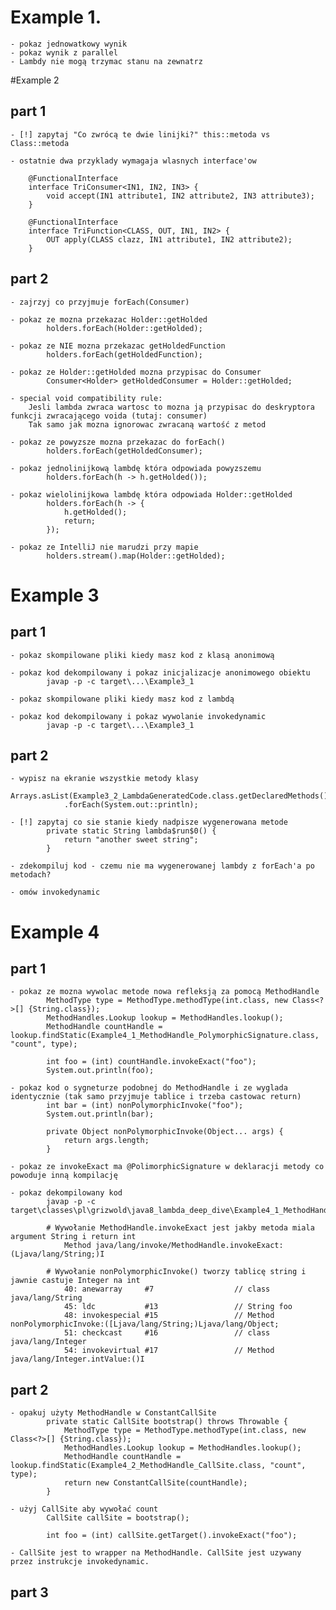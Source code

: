 # Example 1.

	- pokaz jednowatkowy wynik
	- pokaz wynik z parallel
	- Lambdy nie mogą trzymac stanu na zewnatrz

#Example 2

## part 1

	- [!] zapytaj "Co zwrócą te dwie linijki?" this::metoda vs Class::metoda
	
	- ostatnie dwa przyklady wymagaja wlasnych interface'ow
		
		@FunctionalInterface
		interface TriConsumer<IN1, IN2, IN3> {
			void accept(IN1 attribute1, IN2 attribute2, IN3 attribute3);
		}

		@FunctionalInterface
		interface TriFunction<CLASS, OUT, IN1, IN2> {
			OUT apply(CLASS clazz, IN1 attribute1, IN2 attribute2);
		}

## part 2

	- zajrzyj co przyjmuje forEach(Consumer)
	
	- pokaz ze mozna przekazac Holder::getHolded
			holders.forEach(Holder::getHolded);
	
	- pokaz ze NIE mozna przekazac getHoldedFunction
			holders.forEach(getHoldedFunction);
			
	- pokaz ze Holder::getHolded mozna przypisac do Consumer
			Consumer<Holder> getHoldedConsumer = Holder::getHolded;
			
	- special void compatibility rule: 
	    Jesli lambda zwraca wartosc to mozna ją przypisac do deskryptora funkcji zwracającego voida (tutaj: consumer)
	    Tak samo jak mozna ignorowac zwracaną wartość z metod 
			
	- pokaz ze powyzsze mozna przekazac do forEach()
			holders.forEach(getHoldedConsumer);
			
	- pokaz jednolinijkową lambdę która odpowiada powyzszemu
			holders.forEach(h -> h.getHolded());
			
	- pokaz wielolinijkowa lambdę która odpowiada Holder::getHolded
			holders.forEach(h -> {
				h.getHolded();
				return;
			});
	
	- pokaz ze IntelliJ nie marudzi przy mapie
			holders.stream().map(Holder::getHolded);
			
# Example 3

## part 1

	- pokaz skompilowane pliki kiedy masz kod z klasą anonimową
	
	- pokaz kod dekompilowany i pokaz inicjalizacje anonimowego obiektu
			javap -p -c target\...\Example3_1

	- pokaz skompilowane pliki kiedy masz kod z lambdą
	
	- pokaz kod dekompilowany i pokaz wywolanie invokedynamic
			javap -p -c target\...\Example3_1
	
## part 2

	- wypisz na ekranie wszystkie metody klasy
			Arrays.asList(Example3_2_LambdaGeneratedCode.class.getDeclaredMethods())
                .forEach(System.out::println);
				
	- [!] zapytaj co sie stanie kiedy nadpisze wygenerowana metode
			private static String lambda$run$0() {
				return "another sweet string";
			}
			
	- zdekompiluj kod - czemu nie ma wygenerowanej lambdy z forEach'a po metodach?
	
	- omów invokedynamic
	
# Example 4

## part 1
    
    - pokaz ze mozna wywolac metode nowa refleksją za pomocą MethodHandle
            MethodType type = MethodType.methodType(int.class, new Class<?>[] {String.class});
            MethodHandles.Lookup lookup = MethodHandles.lookup();
            MethodHandle countHandle = lookup.findStatic(Example4_1_MethodHandle_PolymorphicSignature.class, "count", type);
    
            int foo = (int) countHandle.invokeExact("foo");
            System.out.println(foo);
            
    - pokaz kod o sygneturze podobnej do MethodHandle i ze wyglada identycznie (tak samo przyjmuje tablice i trzeba castowac return)
            int bar = (int) nonPolymorphicInvoke("foo");
            System.out.println(bar);
            
            private Object nonPolymorphicInvoke(Object... args) {
                return args.length;
            }
            
    - pokaz ze invokeExact ma @PolimorphicSignature w deklaracji metody co powoduje inną kompilację
    
    - pokaz dekompilowany kod
            javap -p -c target\classes\pl\grizwold\java8_lambda_deep_dive\Example4_1_MethodHandle_PolymorphicSignature.class
            
            # Wywołanie MethodHandle.invokeExact jest jakby metoda miala argument String i return int
                Method java/lang/invoke/MethodHandle.invokeExact:(Ljava/lang/String;)I
                
            # Wywołanie nonPolymorphicInvoke() tworzy tablicę string i jawnie castuje Integer na int
                40: anewarray     #7                  // class java/lang/String
                45: ldc           #13                 // String foo
                48: invokespecial #15                 // Method nonPolymorphicInvoke:([Ljava/lang/String;)Ljava/lang/Object;
                51: checkcast     #16                 // class java/lang/Integer
                54: invokevirtual #17                 // Method java/lang/Integer.intValue:()I

## part 2
    
    - opakuj użyty MethodHandle w ConstantCallSite
            private static CallSite bootstrap() throws Throwable {
                MethodType type = MethodType.methodType(int.class, new Class<?>[] {String.class});
                MethodHandles.Lookup lookup = MethodHandles.lookup();
                MethodHandle countHandle = lookup.findStatic(Example4_2_MethodHandle_CallSite.class, "count", type);
                return new ConstantCallSite(countHandle);
            }
            
    - użyj CallSite aby wywołać count
            CallSite callSite = bootstrap();
            
            int foo = (int) callSite.getTarget().invokeExact("foo");
            
    - CallSite jest to wrapper na MethodHandle. CallSite jest uzywany przez instrukcje invokedynamic.
    
## part 3

      